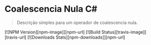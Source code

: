 # Coalescencia Nula C#
> Descrição simples para um operador de coalescencia nula.

[![NPM Version][npm-image]][npm-url]
[![Build Status][travis-image]][travis-url]
[![Downloads Stats][npm-downloads]][npm-url]
